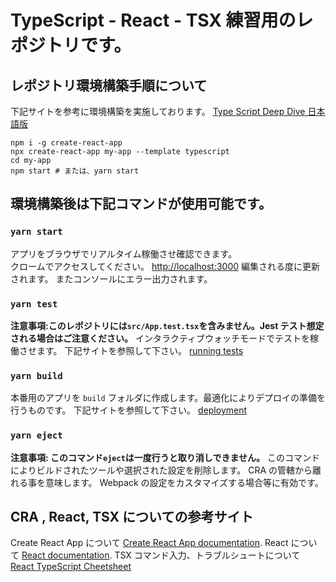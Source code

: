 # TypeScript - React - TSX 練習用のレポジトリです。

## レポジトリ環境構築手順について

下記サイトを参考に環境構築を実施しております。
[Type Script Deep Dive 日本語版](https://typescript-jp.gitbook.io/deep-dive/browser#2-create-react-appwosuru)

```
npm i -g create-react-app
npx create-react-app my-app --template typescript
cd my-app
npm start # または、yarn start
```

## 環境構築後は下記コマンドが使用可能です。

### `yarn start`

アプリをブラウザでリアルタイム稼働させ確認できます。<br />
クロームでアクセスしてください。 [http://localhost:3000](http://localhost:3000)
編集される度に更新されます。
またコンソールにエラー出力されます。

### `yarn test`

**注意事項:このレポジトリには`src/App.test.tsx`を含みません。Jest テスト想定される場合はご注意ください。**
インタラクティブウォッチモードでテストを稼働させます。
下記サイトを参照して下さい。
[running tests](https://facebook.github.io/create-react-app/docs/running-tests)

### `yarn build`

本番用のアプリを `build` フォルダに作成します。最適化によりデプロイの準備を行うものです。
下記サイトを参照して下さい。
[deployment](https://facebook.github.io/create-react-app/docs/deployment)

### `yarn eject`

**注意事項: このコマンド`eject`は一度行うと取り消しできません。**
このコマンドによりビルドされたツールや選択された設定を削除します。
CRA の管轄から離れる事を意味します。
Webpack の設定をカスタマイズする場合等に有効です。

## CRA , React, TSX についての参考サイト

Create React App について [Create React App documentation](https://facebook.github.io/create-react-app/docs/getting-started).
React について [React documentation](https://reactjs.org/).
TSX コマンド入力、トラブルシュートについて [React TypeScript Cheetsheet](https://react-typescript-cheatsheet.netlify.app/)
